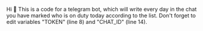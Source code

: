 Hi 👋
This is a code for a telegram bot, which will write every day in the chat you have marked who is on duty today according to the list.
Don't forget to edit variables "TOKEN" (line 8) and "CHAT_ID" (line 14).
